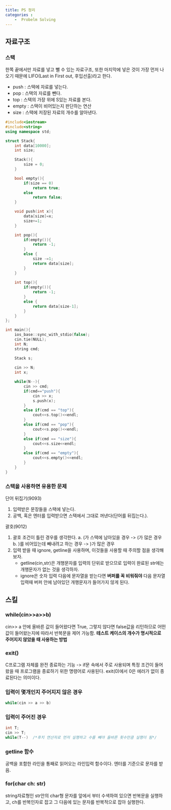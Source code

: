 ```yaml
---
title: PS 정리
categories : 
    -  Probelm Solving
---
```

## 자료구조
### 스택
한쪽 끝에서만 자료를 넣고 뺄 수 있는 자료구조, 또한 마지막에 넣은 것이 가장 먼저 나오기 때문에 LIFO(Last in First out, 후입선출)라고 한다.
-   push : 스택에 자료를 넣는다.
-   pop : 스택의 자료를 뺀다.
-   top : 스택의 가장 위에 S있는 자료를 본다.
-   empty : 스택이 비어있는지 판단하는 연산
-   size : 스택에 저장된 자료의 개수를 알아낸다.
```C++
#include<iostream>
#include<string>
using namespace std;

struct Stack{
    int data[10000];
    int size;

    Stack(){
        size = 0;
    }

    bool empty(){
        if(size == 0)
            return true;
        else 
            return false;
    }

    void push(int x){
        data[size]=x;
        size+=1;
    }

    int pop(){
        if(empty()){
            return -1;
        }
        else {
            size -=1;
            return data[size];
        }
    }
    
    int top(){
        if(empty()){
            return -1;
        }
        else {
            return data[size-1];
        }
    }
};

int main(){
    ios_base::sync_with_stdio(false);
    cin.tie(NULL);
    int N;
    string cmd;

    Stack s;
    
    cin >> N;
    int x;

    while(N--){
        cin >> cmd;
        if(cmd=="push"){
            cin >> x;
            s.push(x);
        }
        else if(cmd == "top"){
            cout<<s.top()<<endl;
        }
        else if(cmd == "pop"){
            cout<<s.pop()<<endl;
        }
        else if(cmd == "size"){
            cout<<s.size<<endl;
        }
        else if(cmd == "empty"){
            cout<<s.empty()<<endl;
        }
    }
}
```  

### 스택을 사용하면 유용한 문제
단어 뒤집기(9093)
1. 입력받은 문장들을 스택에 넣는다.
2. 공백, 혹은 엔터를 입력받으면 스택에서 그대로 꺼낸다(단어를 뒤집는다.).

괄호(9012)
1. 괄호 조건이 틀린 경우를 생각한다.
    a. (가 스택에 남아있을 경우 -> (가 많은 경우
    b. )를 비어있는데 빼내려고 하는 경우 -> )가 많은 경우
2. 입력 받을 때 ignore, getline을 사용하며, 이것들을 사용할 때 주의할 점을 생각해보자.
    -   getline(cin,str)은 개행문자를 입력의 단위로 받으므로 입력이 완료된 str에는 개행문자가 없는 것을 생각하자.
    -   ignore은 숫자 입력 다음에 문자열을 받는다면 **버퍼를 꼭 비워줘야** 다음 문자열 입력때 버퍼 안에 남아있던 개행문자가 들어가지 않게 된다.



## 스킬
### while(cin>>a>>b)
cin>> a 안에 올바른 값이 들어왔다면 True, 그렇지 않다면 false값을 리턴하므로 어떤 값이 들어왔는지에 따라서 반복문을 제어 가능함.
**테스트 케이스의 개수가 명시적으로 주어지지 않았을 때 사용하는 방법**
### exit()
C프로그램 자체를 완전 종료하는 기능 -> if문 속에서 주로 사용되며 특정 조건이 들어왔을 때 프로그램을 종료하기 위한 명령어로 사용된다. exit(0)에서 0은 에러가 없이 종료된다는 의미이다.
### 입력이 몇개인지 주어지지 않은 경우
```c++
while(cin >> a >> b)
```  
### 입력이 주어진 경우
```c++
int T; 
cin >> T;
while(T--)  /*후치 연산자로 먼저 실행하고 수를 빼야 올바른 횟수만큼 실행이 됨*/ 
```  

### getline 함수
공백을 포함한 라인을 통째로 읽어오는 라인입력 함수이다. 엔터를 기준으로 문자를 받음.

### for(char ch: str)
string자료형인 str안의 char형 문자를 앞에서 부터 수색하여 있으면 반복문을 실행하고, ch를 반복인자로 잡고 그 다음에 있는 문자를 반복적으로 잡아 실행한다. 